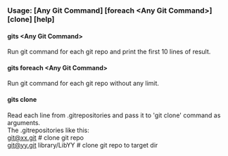 ### Usage: [Any Git Command] [foreach \<Any Git Command\>] [clone] [help]

#### gits \<Any Git Command\>
   Run git command for each git repo and print the first 10 lines of result.

#### gits foreach \<Any Git Command\>
   Run git command for each git repo without any limit.

#### gits clone
   Read each line from .gitrepositories and pass it to 'git clone' command as arguments.  
   The .gitrepositories like this:  
   git@xx.git # clone git repo  
   git@yy.git library/LibYY # clone git repo to target dir
